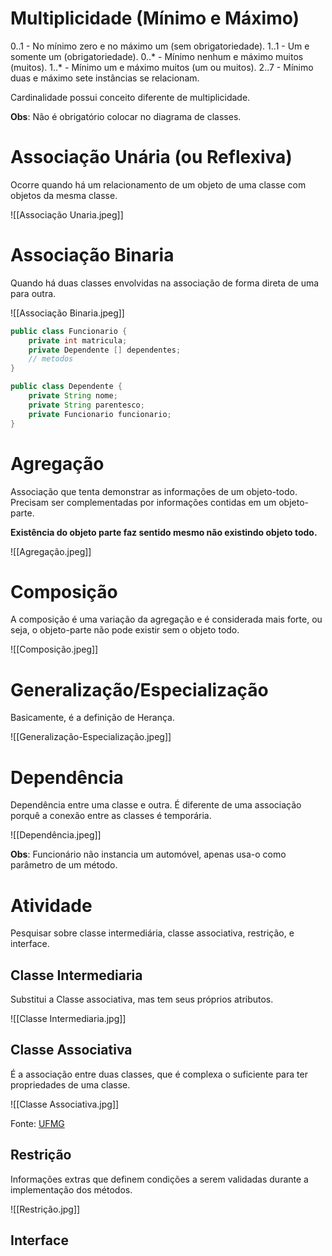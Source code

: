 # Multiplicidade (Mínimo e Máximo)

0..1 - No mínimo zero e no máximo um (sem obrigatoriedade).
1..1 - Um e somente um (obrigatoriedade). 
0..* - Mínimo nenhum e máximo muitos (muitos).
1..* - Mínimo um e máximo muitos (um ou muitos).
2..7 - Mínimo duas e máximo sete instâncias se relacionam.

Cardinalidade possui conceito diferente de multiplicidade.

__Obs__: Não é obrigatório colocar no diagrama de classes.

# Associação Unária (ou Reflexiva)

Ocorre quando há um relacionamento de um objeto de uma classe com objetos da mesma classe.

![[Associação Unaria.jpeg]]

# Associação Binaria

Quando há duas classes envolvidas na associação de forma direta de uma para outra.

![[Associação Binaria.jpeg]]

``` java
public class Funcionario {
	private int matricula;
	private Dependente [] dependentes;
	// metodos
}
```

``` java
public class Dependente {
	private String nome;
	private String parentesco;
	private Funcionario funcionario;
}
```

# Agregação

Associação que tenta demonstrar as informações de um objeto-todo.
Precisam ser complementadas por informações contidas em um objeto-parte.

__Existência do objeto parte faz sentido mesmo não existindo objeto todo.__

![[Agregação.jpeg]]

# Composição 

A composição é uma variação da agregação e é considerada mais forte, ou seja, o objeto-parte não pode existir sem o objeto todo.

![[Composição.jpeg]]

# Generalização/Especialização

Basicamente, é a definição de Herança.

![[Generalização-Especialização.jpeg]]

# Dependência

Dependência entre uma classe e outra.
É diferente de uma associação porquê a conexão entre as classes é temporária.

![[Dependência.jpeg]]

__Obs__: Funcionário não instancia um automóvel, apenas usa-o como parâmetro de um método.

# Atividade

Pesquisar sobre classe intermediária, classe associativa, restrição, e interface.

## Classe Intermediaria

Substitui a Classe associativa, mas tem seus próprios atributos.

![[Classe Intermediaria.jpg]]
## Classe Associativa

É a associação entre duas classes, que é complexa o suficiente para ter propriedades de uma classe.

![[Classe Associativa.jpg]]

Fonte: [UFMG](https://homepages.dcc.ufmg.br/~amendes/GlossarioUML/glossario/conteudo/classe/classes_associativas.htm)
## Restrição

Informações extras que definem condições a serem validadas durante a implementação dos métodos.

![[Restrição.jpg]]
## Interface

